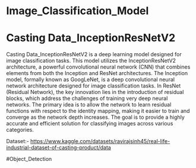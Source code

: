 # Image_Classification_Model
# Casting Data_InceptionResNetV2
Casting Data_InceptionResNetV2 is a deep learning model designed for image classification tasks. This model utilizes the InceptionResNetV2 architecture, a powerful convolutional neural network (CNN) that combines elements from both the Inception and ResNet architectures. 
The Inception model, formally known as GoogLeNet, is a deep convolutional neural network architecture designed for image classification tasks. 
In ResNet (Residual Network), the key innovation lies in the introduction of residual blocks, which address the challenges of training very deep neural networks. The primary idea is to allow the network to learn residual functions with respect to the identity mapping, making it easier to train and converge as the network depth increases.
The goal is to provide a highly accurate and efficient solution for classifying images across various categories.

Dataset:- https://www.kaggle.com/datasets/ravirajsinh45/real-life-industrial-dataset-of-casting-product/data

#Object_Detection

